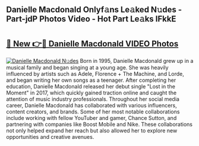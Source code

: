 ## Danielle Macdonald Onlyf𝚊ns Le𝚊ked N𝚞des - Part-jdP Photos Video - Hot Part Le𝚊ks IFkkE

# <h2><a href="http://ab43002.deff.icu/?id=Danielle+Macdonald">🔗 New 👉🔴 Danielle Macdonald VIDEO Photos</a></h2>

[![Danielle Macdonald N𝚞des](https://i.imgur.com/rIISA9y.gif)](http://ab43002.deff.icu/?id=Danielle+Macdonald)
Born in 1995, Danielle Macdonald grew up in a musical family and began singing at a young age. She was heavily influenced by artists such as Adele, Florence + The Machine, and Lorde, and began writing her own songs as a teenager. After completing her education, Danielle Macdonald released her debut single "Lost in the Moment" in 2017, which quickly gained traction online and caught the attention of music industry professionals. Throughout her social media career, Danielle Macdonald has collaborated with various influencers, content creators, and brands. Some of her most notable collaborations include working with fellow YouTuber and gamer, Chance Sutton, and partnering with companies like Boost Mobile and Nike. These collaborations not only helped expand her reach but also allowed her to explore new opportunities and creative avenues.
